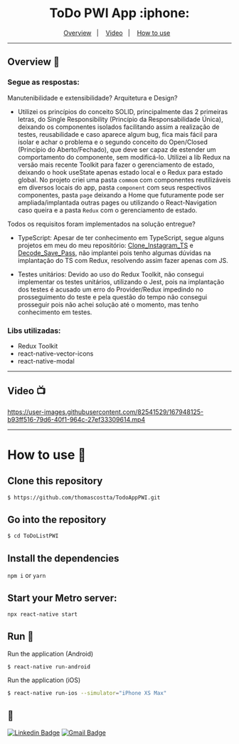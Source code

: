 <h1 align="center">
  ToDo PWI App :iphone:
</h1>

<div align="center"></div>
  
<p align="center">
  <a href="#overview-book">Overview</a>&nbsp;&nbsp;&nbsp;|&nbsp;&nbsp;&nbsp;
  <a href="#video-tv">Video</a>&nbsp;&nbsp;&nbsp;|&nbsp;&nbsp;&nbsp;
  <a href="#how-to-use-toolbox">How to use</a>&nbsp;&nbsp;&nbsp;
</p>

---------------------------

## Overview :book:
  
### Segue as respostas:

Manutenibilidade e extensibilidade? Arquitetura e Design?
- Utilizei os princípios do conceito SOLID, principalmente das 2 primeiras letras, do Single Responsibility (Princípio da Responsabilidade Única), deixando os componentes isolados facilitando assim a realização de testes, reusabilidade e caso aparece algum bug, fica mais fácil para isolar e achar o problema e o segundo conceito do Open/Closed (Princípio do Aberto/Fechado), que deve ser capaz de estender um comportamento do componente, sem modificá-lo. Utilizei a lib Redux na versão mais recente Toolkit para fazer o gerenciamento de estado, deixando o hook useState apenas estado local e o Redux para estado global. No projeto criei uma pasta `commom` com componentes reutilizáveis em diversos locais do app, pasta `component` com seus respectivos componentes, pasta `page` deixando a Home que futuramente pode ser ampliada/implantada outras pages ou utilizando o React-Navigation caso queira e a pasta `Redux` com o gerenciamento de estado. 

Todos os requisitos foram implementados na solução entregue?

- TypeScript: Apesar de ter conhecimento em TypeScript, segue alguns projetos em meu do meu repositório:  [Clone_Instagram_TS](https://github.com/thomascostta/Clone_Instagram_TS/ "Clone_Instagram_TS") e [Decode_Save_Pass](https://github.com/thomascostta/decode-save-pass "Decode_Save_Pass"),   não implantei pois tenho algumas dúvidas na implantação do TS com Redux, resolvendo assim fazer apenas com JS.

- Testes unitários: Devido ao uso do Redux Toolkit, não consegui implementar os testes unitários, utilizando o Jest, pois na implantação dos testes é acusado um erro do Provider/Redux impedindo no prosseguimento do teste e pela questão do tempo não consegui prosseguir pois não achei solução até o momento, mas tenho conhecimento em testes.


### Libs utilizadas: 
  - Redux Toolkit
  - react-native-vector-icons
  - react-native-modal
  
---------------------------

## Video :tv:

https://user-images.githubusercontent.com/82541529/167948125-b93ff516-79d6-40f1-964c-27ef33309614.mp4


---------------------------

# How to use :toolbox:

## Clone this repository
```bash
$ https://github.com/thomascostta/TodoAppPWI.git
```
## Go into the repository
```bash
$ cd ToDoListPWI
```
## Install the dependencies
`npm i` or `yarn`

## Start your Metro server:
```bash
npx react-native start
```

## Run :iphone:
Run the application (Android)
```bash
$ react-native run-android
```
Run the application (iOS)
```bash
$ react-native run-ios --simulator="iPhone XS Max"
```

## :handshake:

[![Linkedin Badge](https://img.shields.io/badge/-Thomas-blue?style=flat-square&logo=Linkedin&logoColor=white&link=https://www.linkedin.com/in/tgmarinho/)](https://www.linkedin.com/in/thomasjeffcosta/) 
[![Gmail Badge](https://img.shields.io/badge/-thomas.jeffcosta@gmail.com-c14438?style=flat-square&logo=Gmail&logoColor=white&link=mailto:thomas.jeffcosta@gmail.com)](mailto:thomas.jeffcosta@gmail.com)

